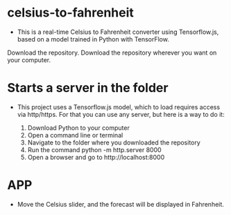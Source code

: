# celsius-to-fahrenheit
- This is a real-time Celsius to Fahrenheit converter using Tensorflow.js, based on a model trained in Python with TensorFlow.

Download the repository.
Download the repository wherever you want on your computer.

 # Starts a server in the folder

- This project uses a Tensorflow.js model, which to load requires access via http/https. For that you can use any server, but here is a way to do it:

  1. Download Python to your computer
  2. Open a command line or terminal
  3. Navigate to the folder where you downloaded the repository
  4. Run the command python -m http.server 8000
  5. Open a browser and go to http://localhost:8000

# APP

- Move the Celsius slider, and the forecast will be displayed in Fahrenheit.
